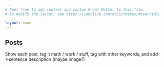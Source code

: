 ```yaml
---
# Feel free to add content and custom Front Matter to this file.
# To modify the layout, see https://jekyllrb.com/docs/themes/#overriding-theme-defaults

layout: home
---
```

## Posts
Show each post, tag it math / work / stuff, tag with other keywords, and add 1-sentence description (maybe image?)
